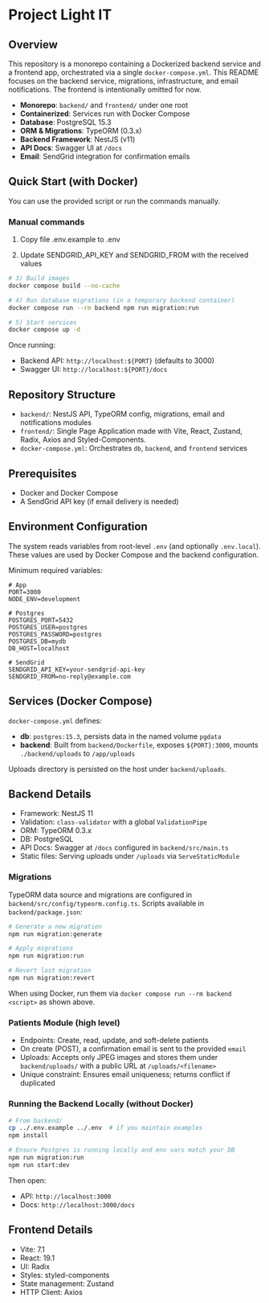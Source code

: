 # Project Light IT

## Overview

This repository is a monorepo containing a Dockerized backend service and a frontend app, orchestrated via a single `docker-compose.yml`. This README focuses on the backend service, migrations, infrastructure, and email notifications. The frontend is intentionally omitted for now.

- **Monorepo**: `backend/` and `frontend/` under one root
- **Containerized**: Services run with Docker Compose
- **Database**: PostgreSQL 15.3
- **ORM & Migrations**: TypeORM (0.3.x)
- **Backend Framework**: NestJS (v11)
- **API Docs**: Swagger UI at `/docs`
- **Email**: SendGrid integration for confirmation emails


## Quick Start (with Docker)

You can use the provided script or run the commands manually.


### Manual commands


1) Copy file .env.example to .env

2) Update SENDGRID_API_KEY and SENDGRID_FROM with the received values

```bash
# 3) Build images
docker compose build --no-cache

# 4) Run database migrations (in a temporary backend container)
docker compose run --rm backend npm run migration:run

# 5) Start services
docker compose up -d
```

Once running:
- Backend API: `http://localhost:${PORT}` (defaults to 3000)
- Swagger UI: `http://localhost:${PORT}/docs`


## Repository Structure

- `backend/`: NestJS API, TypeORM config, migrations, email and notifications modules
- `frontend/`: Single Page Application made with Vite, React, Zustand, Radix, Axios and Styled-Components.
- `docker-compose.yml`: Orchestrates `db`, `backend`, and `frontend` services

## Prerequisites

- Docker and Docker Compose
- A SendGrid API key (if email delivery is needed)

## Environment Configuration

The system reads variables from root-level `.env` (and optionally `.env.local`). These values are used by Docker Compose and the backend configuration.

Minimum required variables:

```env
# App
PORT=3000
NODE_ENV=development

# Postgres
POSTGRES_PORT=5432
POSTGRES_USER=postgres
POSTGRES_PASSWORD=postgres
POSTGRES_DB=mydb
DB_HOST=localhost

# SendGrid
SENDGRID_API_KEY=your-sendgrid-api-key
SENDGRID_FROM=no-reply@example.com
```

## Services (Docker Compose)

`docker-compose.yml` defines:
- **db**: `postgres:15.3`, persists data in the named volume `pgdata`
- **backend**: Built from `backend/Dockerfile`, exposes `${PORT}:3000`, mounts `./backend/uploads` to `/app/uploads`

Uploads directory is persisted on the host under `backend/uploads`.

## Backend Details

- Framework: NestJS 11
- Validation: `class-validator` with a global `ValidationPipe`
- ORM: TypeORM 0.3.x
- DB: PostgreSQL
- API Docs: Swagger at `/docs` configured in `backend/src/main.ts`
- Static files: Serving uploads under `/uploads` via `ServeStaticModule`

### Migrations

TypeORM data source and migrations are configured in `backend/src/config/typeorm.config.ts`. Scripts available in `backend/package.json`:

```bash
# Generate a new migration
npm run migration:generate

# Apply migrations
npm run migration:run

# Revert last migration
npm run migration:revert
```

When using Docker, run them via `docker compose run --rm backend <script>` as shown above.


### Patients Module (high level)

- Endpoints: Create, read, update, and soft-delete patients
- On create (POST), a confirmation email is sent to the provided `email`
- Uploads: Accepts only JPEG images and stores them under `backend/uploads/` with a public URL at `/uploads/<filename>`
- Unique constraint: Ensures email uniqueness; returns conflict if duplicated

### Running the Backend Locally (without Docker)

```bash
# From backend/
cp ../.env.example ../.env  # if you maintain examples
npm install

# Ensure Postgres is running locally and env vars match your DB
npm run migration:run
npm run start:dev
```

Then open:
- API: `http://localhost:3000`
- Docs: `http://localhost:3000/docs`

## Frontend Details

- Vite: 7.1
- React: 19.1
- UI: Radix
- Styles: styled-components
- State management: Zustand
- HTTP Client: Axios